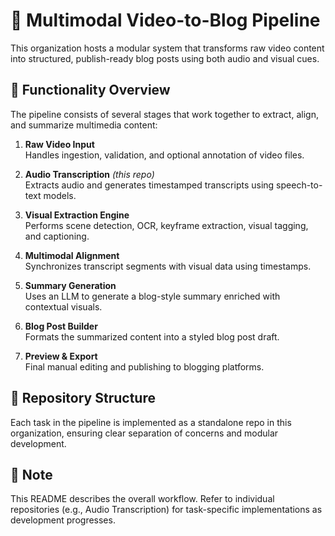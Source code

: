 # 🎥 Multimodal Video-to-Blog Pipeline

This organization hosts a modular system that transforms raw video content into structured, publish-ready blog posts using both audio and visual cues.

## 🔧 Functionality Overview

The pipeline consists of several stages that work together to extract, align, and summarize multimedia content:

1. **Raw Video Input**  
   Handles ingestion, validation, and optional annotation of video files.

2. **Audio Transcription** *(this repo)*  
   Extracts audio and generates timestamped transcripts using speech-to-text models.

3. **Visual Extraction Engine**  
   Performs scene detection, OCR, keyframe extraction, visual tagging, and captioning.

4. **Multimodal Alignment**  
   Synchronizes transcript segments with visual data using timestamps.

5. **Summary Generation**  
   Uses an LLM to generate a blog-style summary enriched with contextual visuals.

6. **Blog Post Builder**  
   Formats the summarized content into a styled blog post draft.

7. **Preview & Export**  
   Final manual editing and publishing to blogging platforms.

## 📁 Repository Structure

Each task in the pipeline is implemented as a standalone repo in this organization, ensuring clear separation of concerns and modular development.

## 📌 Note

This README describes the overall workflow. Refer to individual repositories (e.g., Audio Transcription) for task-specific implementations as development progresses.
